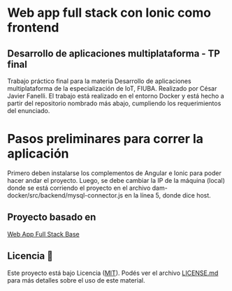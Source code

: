 Web app full stack con Ionic como frontend
==========================================
## Desarrollo de aplicaciones multiplataforma - TP final
Trabajo práctico final para la materia Desarrollo de aplicaciones multiplataforma de la especialización de IoT, FIUBA. Realizado por César Javier Fanelli.
El trabajo está realizado en el entorno Docker y está hecho a partir del repositorio nombrado más abajo, cumpliendo los requerimientos del enunciado.

# Pasos preliminares para correr la aplicación
Primero deben instalarse los complementos de Angular e Ionic para poder hacer andar el proyecto. Luego, se debe cambiar la IP de la máquina (local) donde se está corriendo el proyecto en el archivo dam-docker/src/backend/mysql-connector.js en la línea 5, donde dice host.


## Proyecto basado en

[Web App Full Stack Base](https://github.com/PedroRosito/dam-docker)

## Licencia 📄

Este proyecto está bajo Licencia ([MIT](https://choosealicense.com/licenses/mit/)). Podés ver el archivo [LICENSE.md](LICENSE.md) para más detalles sobre el uso de este material.
